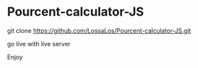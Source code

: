 # Pourcent-calculator-JS

git clone https://github.com/LossaLos/Pourcent-calculator-JS.git

go live with live server

Enjoy

